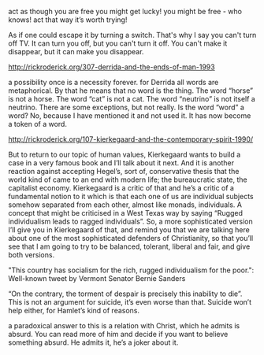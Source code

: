 

act as though you are free 
you might get lucky! 
you might be free - who knows! 
act that way 
it’s worth trying! 

As if one could escape it by turning a switch. That's why I say you can't turn off TV. It can turn you off, but you can't turn it off. You can't make it disappear, but it can make you disappear.

http://rickroderick.org/307-derrida-and-the-ends-of-man-1993

a possibility once is a necessity forever.
for Derrida all words are metaphorical. By that he means that no word is the thing. The word “horse” is not a horse. The word “cat” is not a cat. The word “neutrino” is not itself a neutrino. There are some exceptions, but not really. Is the word “word” a word? No, because I have mentioned it and not used it. It has now become a token of a word.

http://rickroderick.org/107-kierkegaard-and-the-contemporary-spirit-1990/

But to return to our topic of human values, Kierkegaard wants to build a case in a very famous book and I’ll talk about it next. And it is another reaction against accepting Hegel’s, sort of, conservative thesis that the world kind of came to an end with modern life; the bureaucratic state, the capitalist economy. Kierkegaard is a critic of that and he’s a critic of a fundamental notion to it which is that each one of us are individual subjects somehow separated from each other, almost like monads, individuals. A concept that might be criticised in a West Texas way by saying “Rugged individualism leads to ragged individuals”. So, a more sophisticated version I’ll give you in Kierkegaard of that, and remind you that we are talking here about one of the most sophisticated defenders of Christianity, so that you’ll see that I am going to try to be balanced, tolerant, liberal and fair, and give both versions. 


"This country has socialism for the rich, rugged individualism for the poor.": Well-known tweet by Vermont Senator Bernie Sanders 

 
“On the contrary, the torment of despair is precisely this inability to die”. This is not an argument for suicide, it’s even worse than that. Suicide won’t help either, for Hamlet’s kind of reasons. 
 
a paradoxical answer to this is a relation with Christ, which he admits is absurd. You can read more of him and decide if you want to believe something absurd. He admits it, he’s a joker about it. 
 


